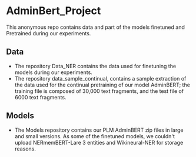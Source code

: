 # AdminBert_Project

This anonymous repo contains data and part of the models finetuned and Pretrained during our experiments. 

## Data
- The repository Data_NER contains the data used for finetuning the models during our experiments.
- The repository data_sample_continual, contains a sample extraction of the data used for the continual pretraining of our model AdminBERT; the training file is composed of 30,000 text fragments, and the test file of 6000 text fragments.

## Models

- The Models repository contains our PLM AdminBERT zip files in large and small versions. As some of the finetuned models, we couldn't upload NERmemBERT-Lare 3 entities and Wikineural-NER for storage reasons.
